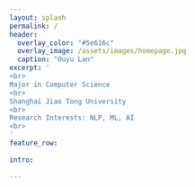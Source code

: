 ```yaml
---
layout: splash
permalink: /
header:
  overlay_color: "#5e616c"
  overlay_image: /assets/images/homepage.jpg
  caption: "Ouyu Lan"
excerpt: '
<br>
Major in Computer Science
<br>
Shanghai Jiao Tong University
<br>
Research Interests: NLP, ML, AI
<br>
'
feature_row:
  
intro:
 
---
```



